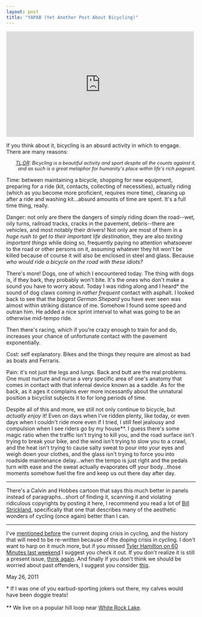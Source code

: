 ```yaml
---
layout: post
title: "YAPAB (Yet Another Post About Bicycling)"
---
```


<p class="media"><iframe src="http://player.vimeo.com/video/24290169?title=0&amp;byline=0&amp;portrait=0&amp;color=ffffff" width="499" height="281" frameborder="0"></iframe></p>

If you think about it, bicycling is an absurd activity in which to engage. There are many reasons:

<p style="font-style:italic; font-size: .9em; text-align: right"><a href="http://en.wikipedia.org/wiki/Wikipedia:Too_long;_didn't_read">TL;DR</a>: Bicycling is a beautiful activity and sport despite all the counts against it, and as such is a great metaphor for humanity's place within life's rich pageant.</p>

Time: between maintaining a bicycle, shopping for new equipment, preparing for a ride (kit, contacts, collecting of necessities), actually riding (which as you become more proficient, requires more time), cleaning up after a ride and washing kit...absurd amounts of time are spent. It's a full time thing, really.

Danger: not only are there the dangers of simply riding down the road--wet, oily turns, railroad tracks, cracks in the pavement, debris--there are vehicles, and most notably their drivers! Not only are most of them in a _huge rush to get to their important life destination_, they are also _texting important things_ while doing so, frequently paying no attention whatsoever to the road or other persons on it, assuming whatever they hit won't be killed because of course it will also be enclosed in steel and glass. Because _who would ride a bicycle on the road with these idiots?_ 

There's more! Dogs, one of which I encountered today. The thing with dogs is, if they bark, they probably won't bite. It's the ones who don't make a sound you have to worry about. Today I was riding along and I heard* the sound of dog claws coming in _rather frequent_ contact with asphalt. I looked back to see that the _biggest German Shepard_ you have ever seen was almost within striking distance of me. Somehow I found some speed and outran him. He added a nice sprint interval to what was going to be an otherwise mid-tempo ride. 

Then there's racing, which if you're crazy enough to train for and do, increases your chance of unfortunate contact with the pavement exponentially.

Cost: self explanatory. Bikes and the things they require are almost as bad as boats and Ferraris.

Pain: it's not just the legs and lungs. Back and butt are the real problems. One must nurture and nurse a very specific area of one's anatomy that comes in contact with that infernal device known as a saddle. As for the back, as it ages it complains ever more incessantly about the unnatural position a bicyclist subjects it to for long periods of time. 

Despite all of this and more, we still not only continue to bicycle, but _actually enjoy_ it! Even on days when I've ridden plenty, like today, or even days when I couldn't ride more even if I tried, I still feel jealousy and compulsion when I see riders go by my house**. I guess there's some magic ratio when the traffic isn't trying to kill you, and the road surface isn't trying to break your bike, and the wind isn't trying to slow you to a crawl, and the heat isn't trying to cause salty sweat to pour into your eyes and weigh down your clothes, and the glass isn't trying to force you into roadside maintenance delay...when the tempo is just right and the pedals turn with ease and the sweat actually evaporates off your body...those moments somehow fuel the fire and keep us out there day after day.

<hr>

There's a Calvin and Hobbes cartoon that says this much better in panels instead of paragraphs...short of finding it, scanning it and violating ridiculous copyrights by posting it here, I recommend you read a lot of [Bill Strickland](http://www.bicycling.com/news/featured-stories/stroke-fate), specifically that one that describes many of the aesthetic wonders of cycling (once again) better than I can.

<hr>

I've [mentioned before](http://danielsjourney.com/2011/04/12/dope.html) the current doping crisis in cycling, and the history that will need to be re-written because of the doping crisis in cycling. I don't want to harp on it much more, but if you missed [Tyler Hamilton on 60 Minutes last weekend](http://www.cbsnews.com/stories/2011/05/20/60minutes/main20064858.shtml?tag=contentMain;cbsCarousel) I suggest you check it out. If you don't realize it is still a present issue, [think again](http://bicycling.com/blogs/thisjustin/2011/05/26/contador-defence-tries-to-delay-cas-hearing/). And finally if you don't think we should be worried about past offenders, I suggest you consider [this](http://bicycling.com/blogs/boulderreport/2011/05/26/failure/).

<p class="date">May 26, 2011</p>

<p class="postscript">* If I was one of you earbud-sporting jokers out there, my calves would have been doggie treats!<br><br>** We live on a popular hill loop near <a href="http://maps.google.com/maps?f=q&source=s_q&hl=en&geocode=&q=white+rock+lake,+dallas&aq=&sll=32.833515,-96.72226&sspn=0.047382,0.086346&gl=us&ie=UTF8&hq=&hnear=White+Rock+Lake&ll=32.828034,-96.725349&spn=0.047385,0.086346&z=14">White Rock Lake</a>.</p>
